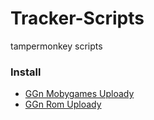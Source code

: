 Tracker-Scripts
=====

tampermonkey scripts

### Install

- [GGn Mobygames Uploady](https://github.com/Suwmlee/tracker-scripts/raw/master/GGn%20Mobygames%20Uploady.user.js)
- [GGn Rom Uploady](https://github.com/Suwmlee/tracker-scripts/raw/master/GGn%20Rom%20Uploady.user.js)

